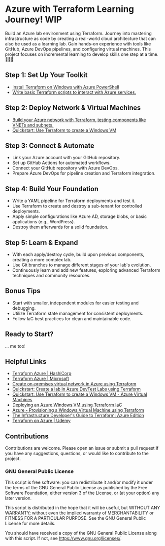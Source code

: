 # Azure with Terraform Learning Journey! WIP

Build an Azure lab environment using Terraform. Journey into mastering infrastructure as code by creating a real-world cloud architecture that can also be used as a learning lab. Gain hands-on experience with tools like GitHub, Azure DevOps pipelines, and configuring virtual machines. This project focuses on incremental learning to develop skills one step at a time. 🚀🌐🧭

## Step 1: Set Up Your Toolkit

- [Install Terraform on Windows with Azure PowerShell](https://learn.microsoft.com/en-us/azure/developer/terraform/get-started-windows-powershell)
- [Write basic Terraform scripts to interact with Azure services.](https://developer.hashicorp.com/terraform/tutorials/azure-get-started)

## Step 2: Deploy Network & Virtual Machines

- [Build your Azure network with Terraform, testing components like VNETs and subnets.](https://learn.microsoft.com/en-us/azure/developer/terraform/hub-spoke-on-prem)
- [Quickstart: Use Terraform to create a Windows VM](https://learn.microsoft.com/en-us/azure/virtual-machines/windows/quick-create-terraform)

## Step 3: Connect & Automate

- Link your Azure account with your GitHub repository.
- Set up GitHub Actions for automated workflows.
- Connect your GitHub repository with Azure DevOps.
- Prepare Azure DevOps for pipeline creation and Terraform integration.

## Step 4: Build Your Foundation

- Write a YAML pipeline for Terraform deployments and test it.
- Use Terraform to create and destroy a sub-tenant for controlled deployments.
- Apply simple configurations like Azure AD, storage blobs, or basic applications (e.g., WordPress).
- Destroy them afterwards for a solid foundation.

## Step 5: Learn & Expand

- With each apply/destroy cycle, build upon previous components, creating a more complex lab.
- Use Git branches to manage different stages of your lab's evolution.
- Continuously learn and add new features, exploring advanced Terraform techniques and community resources.

## Bonus Tips

- Start with smaller, independent modules for easier testing and debugging.
- Utilize Terraform state management for consistent deployments.
- Follow IaC best practices for clean and maintainable code.

## Ready to Start?
... me too! <gulp>

## Helpful Links

- [Terraform Azure | HashiCorp](https://developer.hashicorp.com/terraform/tutorials/azure-get-started)
- [Terraform Azure | Microsoft](https://learn.microsoft.com/en-us/azure/developer/terraform/)
- [Create on-premises virtual network in Azure using Terraform](https://learn.microsoft.com/en-us/azure/developer/terraform/hub-spoke-on-prem)
- [Quickstart: Create a lab in Azure DevTest Labs using Terraform](https://learn.microsoft.com/en-us/azure/devtest-labs/quickstarts/create-lab-windows-vm-terraform)
- [Quickstart: Use Terraform to create a Windows VM - Azure Virtual Machines](https://learn.microsoft.com/en-us/azure/virtual-machines/windows/quick-create-terraform)
- [Deploying an Azure Windows VM using Terraform IaC](https://www.c-sharpcorner.com/article/deploying-an-azure-windows-vm-using-terraform-iac/)
- [Azure - Provisioning a Windows Virtual Machine using Terraform](https://www.patrickkoch.dev/posts/post_12/)
- [The Infrastructure Developer's Guide to Terraform: Azure Edition](https://cloudacademy.com/learning-paths/terraform-on-azure-01-1-2658/)
- [Terraform on Azure | Udemy](https://www.udemy.com/course/terraform-on-azure/)

## Contributions
Contributions are welcome. Please open an issue or submit a pull request if you have any suggestions, questions, or would like to contribute to the project.

### GNU General Public License
This script is free software: you can redistribute it and/or modify it under the terms of the GNU General Public License as published by the Free Software Foundation, either version 3 of the License, or (at your option) any later version.

This script is distributed in the hope that it will be useful, but WITHOUT ANY WARRANTY; without even the implied warranty of MERCHANTABILITY or FITNESS FOR A PARTICULAR PURPOSE. See the GNU General Public License for more details.

You should have received a copy of the GNU General Public License along with this script. If not, see <https://www.gnu.org/licenses/>.
